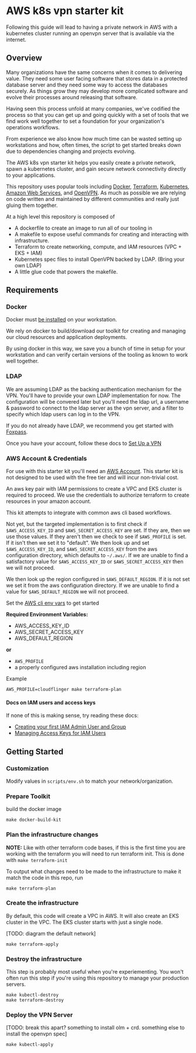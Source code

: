# AWS k8s vpn starter kit

Following this guide will lead to having a private network in AWS with a kubernetes cluster running an openvpn server that is available via the internet. 

## Overview

Many organizations have the same concerns when it comes to delivering value. They need some user facing software that stores data in a protected database server and they need some way to access the databases securely. As things grow they may develop more complicated software and evolve their processes around releasing that software.

Having seen this process unfold at many companies, we've codified the process so that you can get up and going quickly with a set of tools that we find work well together to set a foundation for your organization's operations workflows.

From experience we also know how much time can be wasted setting up workstations and how, often times, the script to get started breaks down due to dependencies changing and projects evolving.

The AWS k8s vpn starter kit helps you easily create a private network, spawn a kubernetes cluster, and gain secure network connectivity directly to your applications.

This repository uses popular tools including [Docker](https://www.docker.com/), [Terraform](https://www.terraform.io/), [Kubernetes](https://kubernetes.io/), [Amazon Web Services](https://aws.amazon.com/), and [OpenVPN](https://openvpn.net/). As much as possible we are relying on code written and maintained by different communities and really just gluing them together.

At a high level this repository is composed of 

- A dockerfile to create an image to run all of our tooling in
- A makefile to expose useful commands for creating and interacting with infrastructure.
- Terraform to create networking, compute, and IAM resources (VPC + EKS + IAM)
- Kubernetes spec files to install OpenVPN backed by LDAP. (Bring your own LDAP)
- A little glue code that powers the makefile.

## Requirements

### Docker

Docker must [be installed](https://docs.docker.com/install/) on your workstation.

We rely on docker to build/download our toolkit for creating and managing our cloud resources and application deployments.

By using docker in this way, we save you a bunch of time in setup for your workstation and can verify certain versions of the tooling as known to work well together.

### LDAP

We are assuming LDAP as the backing authentication mechanism for the VPN. You'll have to provide your own LDAP implementation for now. The configuration will be convered later but you'll need the ldap url, a username & password to connect to the ldap server as the vpn server, and a filter to specify which ldap users can log in to the VPN.

If you do not already have LDAP, we recommend you get started with [Foxpass](https://www.foxpass.com/).

Once you have your account, follow these docs to [Set Up a VPN](https://foxpass.readme.io/docs/set-up-a-vpn)

### AWS Account & Credentials

For use with this starter kit you'll need an [AWS Account](https://aws.amazon.com/). This starter kit is not designed to be used with the free tier and will incur non-trivial cost.

An aws key pair with IAM permissions to create a VPC and EKS cluster is required to proceed. We use the credentials to authorize terraform to create resources in your amazon account.

This kit attempts to integrate with common aws cli based workflows. 

Not yet, but the targeted implementation is to first check if `$AWS_ACCESS_KEY_ID` and `$AWS_SECRET_ACCESS_KEY` are set. If they are, then we use those values. If they aren't then we check to see if `$AWS_PROFILE` is set. If it isn't then we set it to "default". We then look up and set `$AWS_ACCESS_KEY_ID`, and `$AWS_SECRET_ACCESS_KEY` from the aws configuration directory, which defaults to `~/.aws/`. If we are unable to find a satisfactory value for `$AWS_ACCESS_KEY_ID` or `$AWS_SECRET_ACCESS_KEY` then we will not proceed.

We then look up the region configured in `$AWS_DEFAULT_REGION`. If it is not set we set it from the aws configuration directory. If we are unable to find a value for `$AWS_DEFAULT_REGION` we will not proceed.

Set the [AWS cli env vars](https://docs.aws.amazon.com/cli/latest/userguide/cli-environment.html) to get started

**Required Environment Variables:**
-   AWS_ACCESS_KEY_ID
-   AWS_SECRET_ACCESS_KEY
-   AWS_DEFAULT_REGION

**or**

- `AWS_PROFILE`
- a properly configured aws installation including region

Example

```
AWS_PROFILE=cloudflinger make terraform-plan
```

#### Docs on IAM users and access keys

If none of this is making sense, try reading these docs:

-   [Creating your first IAM Admin User and Group](https://docs.aws.amazon.com/IAM/latest/UserGuide/getting-started_create-admin-group.html)
-   [Managing Access Keys for IAM Users](https://docs.aws.amazon.com/IAM/latest/UserGuide/id_credentials_access-keys.html)

## Getting Started

### Customization

Modify values in `scripts/env.sh` to match your network/organization.

### Prepare Toolkit

build the docker image

``` make docker-build-kit ```

### Plan the infrastructure changes

**NOTE:** Like with other terraform code bases, if this is the first time you are working with the terraform you will need to run terraform init. This is done with `make terraform-init`

To output what changes need to be made to the infrastructure to make it match the code in this repo, run

``` make terraform-plan ```

### Create the infrastructure

By default, this code will create a VPC in AWS. It will also create an EKS cluster in the VPC. The EKS cluster starts with just a single node.

[TODO: diagram the default network]

``` make terraform-apply ```

### Destroy the infrastructure

This step is probably most useful when you're experiementing. You won't often run this step if you're using this repository to manage your production servers.

``` 
make kubectl-destroy
make terraform-destroy
```

### Deploy the VPN Server

[TODO: break this apart? something to install olm + crd. something else to install the openvpn spec]

``` make kubectl-apply ``` 
